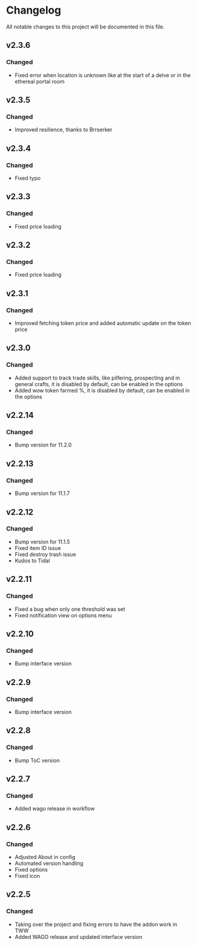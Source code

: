 # Changelog
All notable changes to this project will be documented in this file.

## v2.3.6
### Changed
- Fixed error when location is unknown like at the start of a delve or in the ethereal portal room

## v2.3.5
### Changed
- Improved resilience, thanks to Brrserker

## v2.3.4
### Changed
- Fixed typo

## v2.3.3
### Changed
- Fixed price loading

## v2.3.2
### Changed
- Fixed price loading

## v2.3.1
### Changed
- Improved fetching token price and added automatic update on the token price

## v2.3.0
### Changed
- Added support to track trade skills, like pilfering, prospecting and in general crafts, it is disabled by default, can be enabled in the options
- Added wow token farmed %, it is disabled by default, can be enabled in the options

## v2.2.14
### Changed
- Bump version for 11.2.0

## v2.2.13
### Changed
- Bump version for 11.1.7

## v2.2.12
### Changed
- Bump version for 11.1.5
- Fixed item ID issue
- Fixed destroy trash issue
- Kudos to Tidal

## v2.2.11
### Changed
- Fixed a bug when only one threshold was set
- Fixed notification view on options menu

## v2.2.10
### Changed
- Bump interface version

## v2.2.9
### Changed
- Bump interface version

## v2.2.8
### Changed
- Bump ToC version

## v2.2.7
### Changed
- Added wago release in workflow

## v2.2.6
### Changed
 - Adjusted About in config
 - Automated version handling
 - Fixed options
 - Fixed icon

## v2.2.5
### Changed
 - Taking over the project and fixing errors to have the addon work in TWW
 - Added WAGO release and updated interface version
